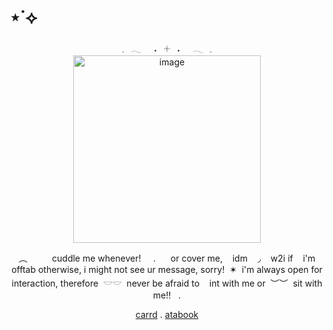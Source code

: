 # ⋆˙⟡
<div align="center">
𓈒⠀𓂃⠀⠀˖⠀𓇬⠀˖⠀⠀𓂃⠀𓈒
  <div align="center">
<img width="300" height="300" alt="image" src="https://media.discordapp.net/attachments/1406201432738365532/1416553148490977430/Untitled52_20250914013603.png?ex=68c7436c&is=68c5f1ec&hm=b3d197ad5ec4ec81ed1ef1e5c14c7db9233f1d9c23a0694f0e3dc8a4223ee3ce&=&format=webp&quality=lossless&width=750&height=750" />
    <p align="center">
      ‎‎ ‎ ‎ ︵ ‎‎ ‎ ‎ ‎‎ ‎ ‎ ‎‎ ‎ ‎ cuddle me whenever! ‎ ‎‎ ‎ ‎ . ‎‎ ‎ ‎ ‎ ‎ or cover me, ‎‎ ‎ ‎ idm ‎‎ ‎ ‎ ◞ ‎‎ ‎ ‎ w2i if ‎‎ ‎ ‎ i'm ‎‎ ‎ ‎ offtab otherwise, i might not see ur message, sorry! ‎‎ ✶ ‎ i'm always open for interaction, therefore ‎ 𓎟𓎟‎‎ ‎  never be afraid to  ‎ ‎‎ ‎ int with me or ‎ ‎‎︶︶ ‎  sit with me!! ‎ ‎‎ ‎.  
<p align="center">
  <a href="https://theoceanswaveshealmysoul.carrd.co/">carrd</a> . 
  <a href="https://whatsurnamegirlfriend.atabook.org/">atabook</a>
</p>























